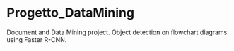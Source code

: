 # Progetto_DataMining
Document and Data Mining project. Object detection on flowchart diagrams using Faster R-CNN.
